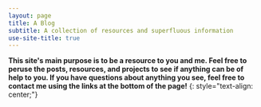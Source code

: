 ```yaml
---
layout: page
title: A Blog
subtitle: A collection of resources and superfluous information
use-site-title: true
---
```


**This site's main purpose is to be a resource to you and me. Feel free to peruse the posts, resources, and projects to see if anything can be of help to you. If you have questions about anything you see, feel free to contact me using the links at the bottom of the page!**
{: style="text-align: center;"}
